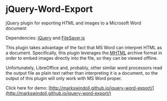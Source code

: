 jQuery-Word-Export
==================

jQuery plugin for exporting HTML and images to a Microsoft Word document

Dependencies: [jQuery](http://jquery.com/) and [FileSaver.js](https://github.com/eligrey/FileSaver.js/)

This plugin takes advantage of the fact that MS Word can interpret HTML as a document. Specifically, this plugin leverages the [MHTML](http://en.wikipedia.org/wiki/MHTML) archive format in order to embed images directly into the file, so they can be viewed offline.

Unfortunately, LibreOffice and, probably, other similar word processors read the output file as plain text rather than interpreting it is a document, so the output of this plugin will only work with MS Word proper.

Click here for demo: [http://markswindoll.github.io/jquery-word-export/](http://markswindoll.github.io/jquery-word-export/)
